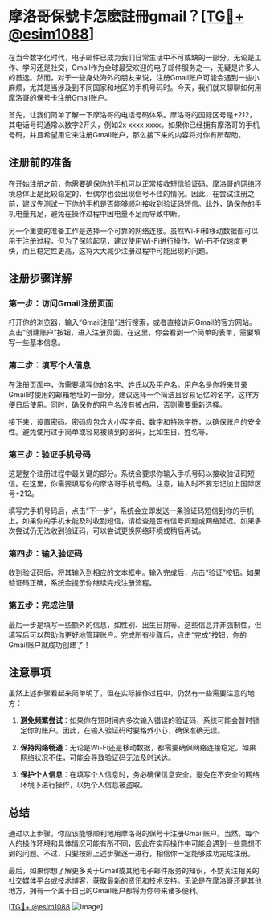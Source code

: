 # 摩洛哥保號卡怎麽註冊gmail？[[TG💪+ @esim1088](https://t.me/s/esim1088)]

在当今数字化时代，电子邮件已成为我们日常生活中不可或缺的一部分。无论是工作、学习还是社交，Gmail作为全球最受欢迎的电子邮件服务之一，无疑是许多人的首选。然而，对于一些身处海外的朋友来说，注册Gmail账户可能会遇到一些小麻烦，尤其是当涉及到不同国家和地区的手机号码时。今天，我们就来聊聊如何用摩洛哥的保号卡注册Gmail账户。

首先，让我们简单了解一下摩洛哥的电话号码体系。摩洛哥的国际区号是+212，其电话号码通常以数字2开头，例如2x xxxx xxxx。如果你已经拥有摩洛哥的手机号码，并且希望用它来注册Gmail账户，那么接下来的内容将对你有所帮助。

## 注册前的准备

在开始注册之前，你需要确保你的手机可以正常接收短信验证码。摩洛哥的网络环境总体上是比较稳定的，但偶尔也会出现信号不佳的情况。因此，在尝试注册之前，建议先测试一下你的手机是否能够顺利接收到验证码短信。此外，确保你的手机电量充足，避免在操作过程中因电量不足而导致中断。

另一个重要的准备工作是选择一个可靠的网络连接。虽然Wi-Fi和移动数据都可以用于注册过程，但为了保险起见，建议使用Wi-Fi进行操作。Wi-Fi不仅速度更快，而且稳定性更高，这将大大减少注册过程中可能出现的问题。

## 注册步骤详解

### 第一步：访问Gmail注册页面

打开你的浏览器，输入“Gmail注册”进行搜索，或者直接访问Gmail的官方网站。点击“创建账户”按钮，进入注册页面。在这里，你会看到一个简单的表单，需要填写一些基本信息。

### 第二步：填写个人信息

在注册页面中，你需要填写你的名字、姓氏以及用户名。用户名是你将来登录Gmail时使用的邮箱地址的一部分。建议选择一个简洁且容易记忆的名字，这样方便日后使用。同时，确保你的用户名没有被占用，否则需要重新选择。

接下来，设置密码。密码应包含大小写字母、数字和特殊字符，以确保账户的安全性。避免使用过于简单或容易被猜到的密码，比如生日、姓名等。

### 第三步：验证手机号码

这是整个注册过程中最关键的部分。系统会要求你输入手机号码以接收验证码短信。在这里，你需要填写你的摩洛哥手机号码。注意，输入时不要忘记加上国际区号+212。

填写完手机号码后，点击“下一步”，系统会立即发送一条验证码短信到你的手机上。如果你的手机未能及时收到短信，请检查是否有信号问题或网络延迟。如果多次尝试仍无法收到验证码，可以尝试更换网络环境或稍后再试。

### 第四步：输入验证码

收到验证码后，将其输入到相应的文本框中。输入完成后，点击“验证”按钮。如果验证码正确，系统会提示你继续完成注册流程。

### 第五步：完成注册

最后一步是填写一些额外的信息，如性别、出生日期等。这些信息并非强制性，但填写后可以帮助你更好地管理账户。完成所有步骤后，点击“完成”按钮，你的Gmail账户就成功创建了！

## 注意事项

虽然上述步骤看起来简单明了，但在实际操作过程中，仍然有一些需要注意的地方：

1. **避免频繁尝试**：如果你在短时间内多次输入错误的验证码，系统可能会暂时锁定你的账户。因此，在输入验证码时要格外小心，确保准确无误。
   
2. **保持网络畅通**：无论是Wi-Fi还是移动数据，都需要确保网络连接稳定。如果网络状况不佳，可能会导致验证码无法及时送达。

3. **保护个人信息**：在填写个人信息时，务必确保信息安全。避免在不安全的网络环境下进行操作，以免个人信息被盗取。

## 总结

通过以上步骤，你应该能够顺利地用摩洛哥的保号卡注册Gmail账户。当然，每个人的操作环境和具体情况可能有所不同，因此在实际操作中可能会遇到一些意想不到的问题。不过，只要按照上述步骤逐一进行，相信你一定能够成功完成注册。

最后，如果你想了解更多关于Gmail或其他电子邮件服务的知识，不妨关注相关的社交媒体平台或技术博客，获取最新的资讯和技术支持。无论是在摩洛哥还是其他地方，拥有一个属于自己的Gmail账户都将为你带来诸多便利。

[[TG💪+ @esim1088](https://t.me/s/esim1088) ![Image](https://i.postimg.cc/4NQfJmqS/Snipaste-2025-05-13-00-14-12.png)]